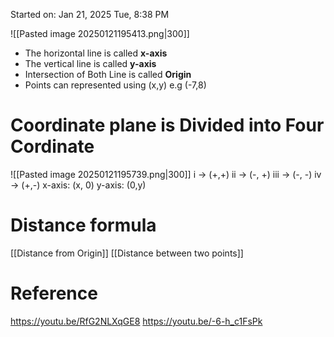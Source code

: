 Started on:  Jan 21, 2025 Tue, 8:38 PM

![[Pasted image 20250121195413.png|300]]
- The horizontal line is called **x-axis**
- The vertical line is called **y-axis**
- Intersection of Both Line is called **Origin**
- Points can represented using (x,y) e.g (-7,8)

# Coordinate plane is Divided into Four Cordinate

![[Pasted image 20250121195739.png|300]]
i -> (+,+)
ii -> (-, +)
iii -> (-, -)
iv -> (+,-)
x-axis: (x, 0)
y-axis: (0,y)
# Distance formula

[[Distance from Origin]]
[[Distance between two points]]



# Reference
https://youtu.be/RfG2NLXqGE8
https://youtu.be/-6-h_c1FsPk